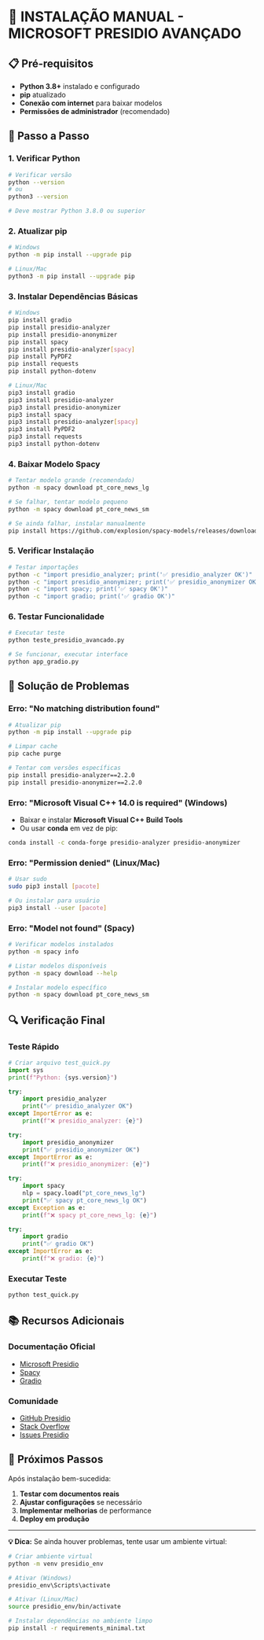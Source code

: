 # 🔧 INSTALAÇÃO MANUAL - MICROSOFT PRESIDIO AVANÇADO

## 📋 Pré-requisitos

- **Python 3.8+** instalado e configurado
- **pip** atualizado
- **Conexão com internet** para baixar modelos
- **Permissões de administrador** (recomendado)

## 🚀 Passo a Passo

### **1. Verificar Python**
```bash
# Verificar versão
python --version
# ou
python3 --version

# Deve mostrar Python 3.8.0 ou superior
```

### **2. Atualizar pip**
```bash
# Windows
python -m pip install --upgrade pip

# Linux/Mac
python3 -m pip install --upgrade pip
```

### **3. Instalar Dependências Básicas**
```bash
# Windows
pip install gradio
pip install presidio-analyzer
pip install presidio-anonymizer
pip install spacy
pip install presidio-analyzer[spacy]
pip install PyPDF2
pip install requests
pip install python-dotenv

# Linux/Mac
pip3 install gradio
pip3 install presidio-analyzer
pip3 install presidio-anonymizer
pip3 install spacy
pip3 install presidio-analyzer[spacy]
pip3 install PyPDF2
pip3 install requests
pip3 install python-dotenv
```

### **4. Baixar Modelo Spacy**
```bash
# Tentar modelo grande (recomendado)
python -m spacy download pt_core_news_lg

# Se falhar, tentar modelo pequeno
python -m spacy download pt_core_news_sm

# Se ainda falhar, instalar manualmente
pip install https://github.com/explosion/spacy-models/releases/download/pt_core_news_lg-3.7.0/pt_core_news_lg-3.7.0-py3-none-any.whl
```

### **5. Verificar Instalação**
```bash
# Testar importações
python -c "import presidio_analyzer; print('✅ presidio_analyzer OK')"
python -c "import presidio_anonymizer; print('✅ presidio_anonymizer OK')"
python -c "import spacy; print('✅ spacy OK')"
python -c "import gradio; print('✅ gradio OK')"
```

### **6. Testar Funcionalidade**
```bash
# Executar teste
python teste_presidio_avancado.py

# Se funcionar, executar interface
python app_gradio.py
```

## 🚨 Solução de Problemas

### **Erro: "No matching distribution found"**
```bash
# Atualizar pip
python -m pip install --upgrade pip

# Limpar cache
pip cache purge

# Tentar com versões específicas
pip install presidio-analyzer==2.2.0
pip install presidio-anonymizer==2.2.0
```

### **Erro: "Microsoft Visual C++ 14.0 is required" (Windows)**
- Baixar e instalar **Microsoft Visual C++ Build Tools**
- Ou usar **conda** em vez de pip:
```bash
conda install -c conda-forge presidio-analyzer presidio-anonymizer
```

### **Erro: "Permission denied" (Linux/Mac)**
```bash
# Usar sudo
sudo pip3 install [pacote]

# Ou instalar para usuário
pip3 install --user [pacote]
```

### **Erro: "Model not found" (Spacy)**
```bash
# Verificar modelos instalados
python -m spacy info

# Listar modelos disponíveis
python -m spacy download --help

# Instalar modelo específico
python -m spacy download pt_core_news_sm
```

## 🔍 Verificação Final

### **Teste Rápido**
```python
# Criar arquivo test_quick.py
import sys
print(f"Python: {sys.version}")

try:
    import presidio_analyzer
    print("✅ presidio_analyzer OK")
except ImportError as e:
    print(f"❌ presidio_analyzer: {e}")

try:
    import presidio_anonymizer
    print("✅ presidio_anonymizer OK")
except ImportError as e:
    print(f"❌ presidio_anonymizer: {e}")

try:
    import spacy
    nlp = spacy.load("pt_core_news_lg")
    print("✅ spacy pt_core_news_lg OK")
except Exception as e:
    print(f"❌ spacy pt_core_news_lg: {e}")

try:
    import gradio
    print("✅ gradio OK")
except ImportError as e:
    print(f"❌ gradio: {e}")
```

### **Executar Teste**
```bash
python test_quick.py
```

## 📚 Recursos Adicionais

### **Documentação Oficial**
- [Microsoft Presidio](https://microsoft.github.io/presidio/)
- [Spacy](https://spacy.io/)
- [Gradio](https://gradio.app/)

### **Comunidade**
- [GitHub Presidio](https://github.com/microsoft/presidio)
- [Stack Overflow](https://stackoverflow.com/questions/tagged/presidio)
- [Issues Presidio](https://github.com/microsoft/presidio/issues)

## 🎯 Próximos Passos

Após instalação bem-sucedida:

1. **Testar com documentos reais**
2. **Ajustar configurações** se necessário
3. **Implementar melhorias** de performance
4. **Deploy em produção**

---

**💡 Dica:** Se ainda houver problemas, tente usar um ambiente virtual:
```bash
# Criar ambiente virtual
python -m venv presidio_env

# Ativar (Windows)
presidio_env\Scripts\activate

# Ativar (Linux/Mac)
source presidio_env/bin/activate

# Instalar dependências no ambiente limpo
pip install -r requirements_minimal.txt
```
